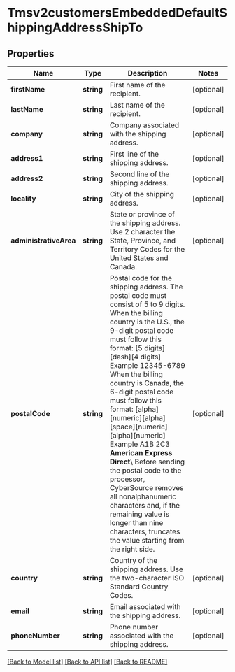 # Tmsv2customersEmbeddedDefaultShippingAddressShipTo

## Properties
Name | Type | Description | Notes
------------ | ------------- | ------------- | -------------
**firstName** | **string** | First name of the recipient. | [optional] 
**lastName** | **string** | Last name of the recipient. | [optional] 
**company** | **string** | Company associated with the shipping address. | [optional] 
**address1** | **string** | First line of the shipping address. | [optional] 
**address2** | **string** | Second line of the shipping address. | [optional] 
**locality** | **string** | City of the shipping address. | [optional] 
**administrativeArea** | **string** | State or province of the shipping address. Use 2 character the State, Province, and Territory Codes for the United States and Canada. | [optional] 
**postalCode** | **string** | Postal code for the shipping address. The postal code must consist of 5 to 9 digits.  When the billing country is the U.S., the 9-digit postal code must follow this format: [5 digits][dash][4 digits]  Example 12345-6789  When the billing country is Canada, the 6-digit postal code must follow this format: [alpha][numeric][alpha][space][numeric][alpha][numeric]  Example A1B 2C3  **American Express Direct**\\ Before sending the postal code to the processor, CyberSource removes all nonalphanumeric characters and, if the remaining value is longer than nine characters, truncates the value starting from the right side. | [optional] 
**country** | **string** | Country of the shipping address. Use the two-character ISO Standard Country Codes. | [optional] 
**email** | **string** | Email associated with the shipping address. | [optional] 
**phoneNumber** | **string** | Phone number associated with the shipping address. | [optional] 

[[Back to Model list]](../README.md#documentation-for-models) [[Back to API list]](../README.md#documentation-for-api-endpoints) [[Back to README]](../README.md)


